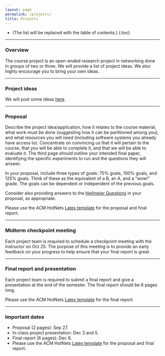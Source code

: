 ```yaml
---
layout: page
permalink: /projects/
title: Projects 
---
```


* (The list will be replaced with the table of contents.)
{:toc}

***

### Overview

The course project is an open-ended research project in networking done in groups of two or three. We will provide a list of project ideas. We also highly encourage you to bring your own ideas.

***

### Project ideas

We will post some ideas [here](#). 

***

### Proposal
Describe the project idea/application, how it relates to the course material, what work must be done (suggesting how it can be partitioned among you), and what resources you will need (including software systems you already have access to). Concentrate on convincing us that it will pertain to the course, that you will be able to complete it, and that we will be able to evaluate it. The third page should outline your intended final paper, identifying the specific experiments to run and the questions they will answer.

In your proposal, include three types of goals: 75% goals, 100% goals, and 125% goals. Think of these as the equivalent of a B, an A, and a "wow!" grade. The goals can be dependent or independent of the previous goals.

Consider also providing answers to the [Heilmeier Questions](https://www.darpa.mil/work-with-us/heilmeier-catechism) in your proposal, as appropriate.

Please use the ACM HotNets [Latex template](https://conferences.sigcomm.org/hotnets/2024/docs/hotnets24-template.zip) for the proposal and final report.


***

### Midterm checkpoint meeting

Each project team is required to schedule a checkpoint meeting with the instructor on Oct 25. The purpose of this meeting is to provide an early feedback on your progress to help ensure that your final report is great.

***  

### Final report and presentation
Each project team is required to submit a final report and give a presentation at the end of the semester. 
The final report should be 6 pages long.

Please use the ACM HotNets [Latex template](https://conferences.sigcomm.org/hotnets/2024/docs/hotnets24-template.zip) for the final report.

***

### Important dates

* Proposal (2 pages): Sep 27.
* In-class project presentation: Dec 3 and 5.
* Final report (6 pages): Dec 6.
* Please use the ACM HotNets [Latex template](https://conferences.sigcomm.org/hotnets/2024/docs/hotnets24-template.zip) for the proposal and final report.
